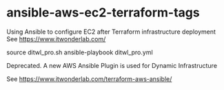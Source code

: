 # ansible-aws-ec2-terraform-tags
Using Ansible to configure EC2 after Terraform infrastructure deployment
See https://www.itwonderlab.com/


source ditwl_pro.sh
ansible-playbook ditwl_pro.yml

Deprecated. A new AWS Ansible Plugin is used for Dynamic Infrastructure

See https://www.itwonderlab.com/terraform-aws-ansible/

